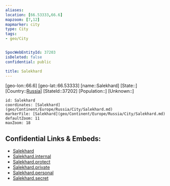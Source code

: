 ```yaml
---
aliases: 
location: [66.53333,66.6]
mapzoom: [7,12] 
mapmarker: city 
type: City
tags:
- geo/City


SpocWebEntityId: 37203
isDeleted: false
confidential: public

title: Salekhard
---
```

[geo-lon::66.6]
[geo-lat::66.53333]
[name::Salekhard]
[State::]
[Country::[Russia](geo/Continent/Europe/Russia.md)]
[StateId::37202]
[Population::]
[Unknown::]


```leaflet
id: Salekhard
coordinates: [Salekhard](geo/Continent/Europe/Russia/City/Salekhard.md)
markerFile: [Salekhard](geo/Continent/Europe/Russia/City/Salekhard.md)
defaultZoom: 11 
maxZoom: 18
```


## Confidential Links & Embeds: 
- [Salekhard](../../../../../../_public/geo/Continent/Europe/Russia/City/Salekhard.md) 
- [Salekhard.internal](../../../../../../_internal/geo/Continent/Europe/Russia/City/Salekhard.internal.md) 
- [Salekhard.protect](../../../../../../_protect/geo/Continent/Europe/Russia/City/Salekhard.protect.md) 
- [Salekhard.private](../../../../../../_private/geo/Continent/Europe/Russia/City/Salekhard.private.md) 
- [Salekhard.personal](../../../../../../_personal/geo/Continent/Europe/Russia/City/Salekhard.personal.md) 
- [Salekhard.secret](../../../../../../_secret/geo/Continent/Europe/Russia/City/Salekhard.secret.md) 
